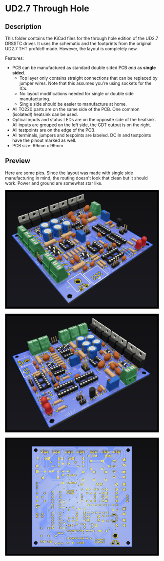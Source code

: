# UD2.7 Through Hole

## Description

This folder contains the KiCad files for the through hole edition of the UD2.7 DRSSTC driver. It uses the schematic and the footprints from the original UD2.7 THT profdc9 made. However, the layout is completely new.

Features:

* PCB can be manufactured as standard double sided PCB *and* as **single sided**. 
	* Top layer only contains straight connections that can be replaced by jumper wires. Note that this assumes you're using sockets for the ICs.
	* No layout modifications needed for single or double side manufacturing. 
	* Single side should be easier to manufacture at home. 
* All TO220 parts are on the same side of the PCB. One common (isolated!) heatsink can be used.
* Optical inputs and status LEDs are on the opposite side of the heatsink. All inputs are grouped on the left side, the GDT output is on the right.
* All testpoints are on the edge of the PCB. 
* All terminals, jumpers and tespoints are labeled. DC In and testpoints have the pinout marked as well.
* PCB size: 99mm x 99mm

## Preview

Here are some pics. Since the layout was made with single side manufacturing in mind, the routing doesn't look that clean but it should work. Power and ground are somewhat star like. 

![UD2.7 THT Rendering 1](ud27c-preview-1.jpg)

![UD2.7 THT Rendering 2](ud27c-preview-2.jpg)

![UD2.7 THT Bottom](ud27c-preview-bottom.jpg)

